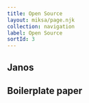 ```yaml
---
title: Open Source
layout: miksa/page.njk
collection: navigation
label: Open Source
sortId: 3
---
```


## Janos

## Boilerplate paper
